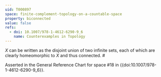 ```yaml
---
uid: T000897
space: finite-complement-topology-on-a-countable-space
property: biconnected
value: false
refs:
  - doi: 10.1007/978-1-4612-6290-9_6
    name: Counterexamples in Topology
---
```

$X$ can be written as the disjoint union of two infinite sets, each of which are clearly homeomorphic to $X$ and thus connected. #

Asserted in the General Reference Chart for space #18 in
{{doi:10.1007/978-1-4612-6290-9_6}}.
